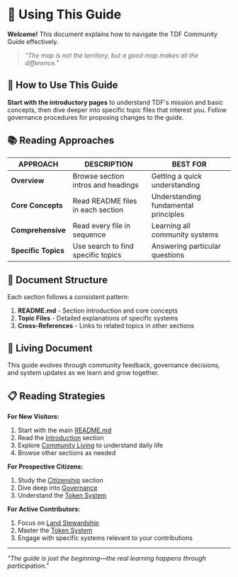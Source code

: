 # 📖 Using This Guide

**Welcome!** This document explains how to navigate the TDF Community Guide effectively.

> *"The map is not the territory, but a good map makes all the difference."*

## 🚀 How to Use This Guide

**Start with the introductory pages** to understand TDF's mission and basic concepts, then dive deeper into specific topic files that interest you. Follow governance procedures for proposing changes to the guide.

## 📚 Reading Approaches

| APPROACH | DESCRIPTION | BEST FOR |
|----------|-------------|----------|
| **Overview** | Browse section intros and headings | Getting a quick understanding |
| **Core Concepts** | Read README files in each section | Understanding fundamental principles |
| **Comprehensive** | Read every file in sequence | Learning all community systems |
| **Specific Topics** | Use search to find specific topics | Answering particular questions |

## 🧩 Document Structure

Each section follows a consistent pattern:

1. **README.md** - Section introduction and core concepts
2. **Topic Files** - Detailed explanations of specific systems
3. **Cross-References** - Links to related topics in other sections

## 🔄 Living Document

This guide evolves through community feedback, governance decisions, and system updates as we learn and grow together.

## 📋 Reading Strategies

**For New Visitors:**
1. Start with the main [README.md](../README.md)
2. Read the [Introduction](../01_introduction/README.md) section
3. Explore [Community Living](../06_community-living/README.md) to understand daily life
4. Browse other sections as needed

**For Prospective Citizens:**
1. Study the [Citizenship](../02_roles-and-stakeholders/citizen.md) section
2. Dive deep into [Governance](../03_governance/README.md)
3. Understand the [Token System](../05_token-economy/README.md)

**For Active Contributors:**
1. Focus on [Land Stewardship](../07_land-stewardship/README.md)
2. Master the [Token System](../05_token-economy/README.md)
3. Engage with specific systems relevant to your contributions

---

*"The guide is just the beginning—the real learning happens through participation."*

